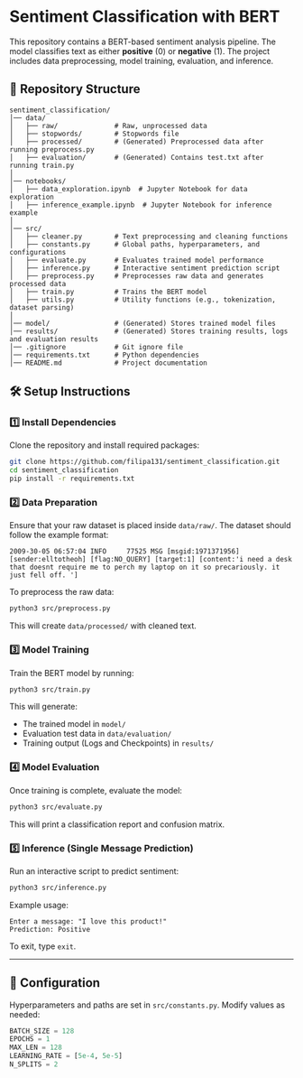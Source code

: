 # Sentiment Classification with BERT

This repository contains a BERT-based sentiment analysis pipeline. The model classifies text as either **positive** (0) or **negative** (1). The project includes data preprocessing, model training, evaluation, and inference.

## 📁 Repository Structure
```
sentiment_classification/
│── data/
│   ├── raw/              # Raw, unprocessed data
│   ├── stopwords/        # Stopwords file
│   ├── processed/        # (Generated) Preprocessed data after running preprocess.py
│   ├── evaluation/       # (Generated) Contains test.txt after running train.py
│
│── notebooks/
│   ├── data_exploration.ipynb  # Jupyter Notebook for data exploration
│   ├── inference_example.ipynb  # Jupyter Notebook for inference example
│
│── src/
│   ├── cleaner.py        # Text preprocessing and cleaning functions
│   ├── constants.py      # Global paths, hyperparameters, and configurations
│   ├── evaluate.py       # Evaluates trained model performance
│   ├── inference.py      # Interactive sentiment prediction script
│   ├── preprocess.py     # Preprocesses raw data and generates processed data
│   ├── train.py          # Trains the BERT model
│   ├── utils.py          # Utility functions (e.g., tokenization, dataset parsing)
│
│── model/                # (Generated) Stores trained model files
│── results/              # (Generated) Stores training results, logs and evaluation results
│── .gitignore            # Git ignore file
│── requirements.txt      # Python dependencies
│── README.md             # Project documentation
```

## 🛠 Setup Instructions

### 1️⃣ Install Dependencies

Clone the repository and install required packages:

```bash
git clone https://github.com/filipa131/sentiment_classification.git
cd sentiment_classification
pip install -r requirements.txt
```

### 2️⃣ Data Preparation

Ensure that your raw dataset is placed inside `data/raw/`. The dataset should follow the example format:

```
2009-30-05 06:57:04 INFO     77525 MSG [msgid:1971371956] [sender:elltotheoh] [flag:NO_QUERY] [target:1] [content:'i need a desk that doesnt require me to perch my laptop on it so precariously. it just fell off. ']
```

To preprocess the raw data:

```bash
python3 src/preprocess.py
```

This will create `data/processed/` with cleaned text.

### 3️⃣ Model Training

Train the BERT model by running:

```bash
python3 src/train.py
```

This will generate:
- The trained model in `model/`
- Evaluation test data in `data/evaluation/`
- Training output (Logs and Checkpoints) in `results/`

### 4️⃣ Model Evaluation

Once training is complete, evaluate the model:

```bash
python3 src/evaluate.py
```

This will print a classification report and confusion matrix.

### 5️⃣ Inference (Single Message Prediction)

Run an interactive script to predict sentiment:

```bash
python3 src/inference.py
```

Example usage:
```
Enter a message: "I love this product!"
Prediction: Positive
```

To exit, type `exit`.

---

## 🔧 Configuration

Hyperparameters and paths are set in `src/constants.py`. Modify values as needed:

```python
BATCH_SIZE = 128
EPOCHS = 1
MAX_LEN = 128
LEARNING_RATE = [5e-4, 5e-5]
N_SPLITS = 2
```
